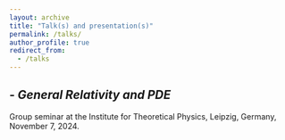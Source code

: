```yaml
---
layout: archive
title: "Talk(s) and presentation(s)"
permalink: /talks/
author_profile: true
redirect_from:
  - /talks
---
```



## - *General Relativity and PDE*
Group seminar at the Institute for Theoretical Physics, Leipzig, Germany, November 7, 2024.
